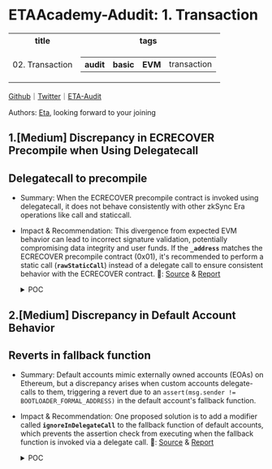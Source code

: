 # ETAAcademy-Adudit: 1. Transaction

<table>
  <tr>
    <th>title</th>
    <th>tags</th>
  </tr>
  <tr>
    <td>02. Transaction</td>
    <td>
      <table>
        <tr>
          <th>audit</th>
          <th>basic</th>
          <th>EVM</th>
          <td>transaction</td>
        </tr>
      </table>
    </td>
  </tr>
</table>

[Github](https://github.com/ETAAcademy)｜[Twitter](https://twitter.com/ETAAcademy)｜[ETA-Audit](https://github.com/ETAAcademy/ETAAcademy-Audit)

Authors: [Eta](https://twitter.com/pwhattie), looking forward to your joining

## 1.[Medium] Discrepancy in ECRECOVER Precompile when Using Delegatecall

## Delegatecall to precompile

- Summary: When the ECRECOVER precompile contract is invoked using delegatecall, it does not behave consistently with other zkSync Era operations like call and staticcall.
- Impact & Recommendation: This divergence from expected EVM behavior can lead to incorrect signature validation, potentially compromising data integrity and user funds. If the **`_address`** matches the ECRECOVER precompile contract (0x01), it's recommended to perform a static call (**`rawStaticCall`**) instead of a delegate call to ensure consistent behavior with the ECRECOVER contract.
  🐬: [Source](https://github.com/code-423n4/2023-10-zksync-findings/issues/175) & [Report](https://code4rena.com/reports/2023-10-zksync)

  <details><summary>POC</summary>

  ```solidity

    // SPDX-License-Identifier: MIT
    pragma solidity >=0.8.20;
    contract PoC {
        bytes32 h = keccak256("");
        uint8 v = 27;
        bytes32 r = bytes32(uint256(1));
        bytes32 s = bytes32(uint256(2));
        function ecrecoverStaticcall() public returns (bytes32) {
            bytes memory data = abi.encode(h, v, r, s);
            assembly {
                pop(staticcall(gas(), 0x01, add(data, 0x20), mload(data), 0, 0x20))
                return(0, 0x20)
            }
        }
        function ecrecoverCall() public returns (bytes32) {
            bytes memory data = abi.encode(h, v, r, s);
            assembly {
                pop(call(gas(), 0x01, 0x00, add(data, 0x20), mload(data), 0, 0x20))
                return(0, 0x20)
            }
        }
        function ecrecoverDelegatecall() public returns (bytes32) {
            bytes memory data = abi.encode(h, v, r, s);
            assembly {
                pop(
                    delegatecall(gas(), 0x01, add(data, 0x20), mload(data), 0, 0x20)
                )
                return(0, 0x20)
            }
        }
    }

  ```

## 2.[Medium] Discrepancy in Default Account Behavior

## Reverts in fallback function

- Summary: Default accounts mimic externally owned accounts (EOAs) on Ethereum, but a discrepancy arises when custom accounts delegate-calls to them, triggering a revert due to an `assert(msg.sender != BOOTLOADER_FORMAL_ADDRESS)` in the default account's fallback function.
- Impact & Recommendation: One proposed solution is to add a modifier called **`ignoreInDelegateCall`** to the fallback function of default accounts, which prevents the assertion check from executing when the fallback function is invoked via a delegate call.
  🐬: [Source](https://github.com/code-423n4/2023-10-zksync-findings/issues/168) & [Report](https://code4rena.com/reports/2023-10-zksync)

  <details><summary>POC</summary>

  ```solidity
    fallback() external payable {
        // The fallback function of the default account should never be called by the bootloader
        assert(msg.sender != BOOTLOADER_FORMAL_ADDRESS);
        // If the contract is called directly, it should behave like an EOA.
    }
    receive() external payable {
        // If the contract is called directly, it should behave like an EOA.
    }

    function _execute(Transaction calldata _transaction) internal {
        address to = address(uint160(_transaction.to));
        (bool success,) = address(to).delegatecall("0x1234");
        require(success, "call was not successful");
    }

  ```

  </details>
